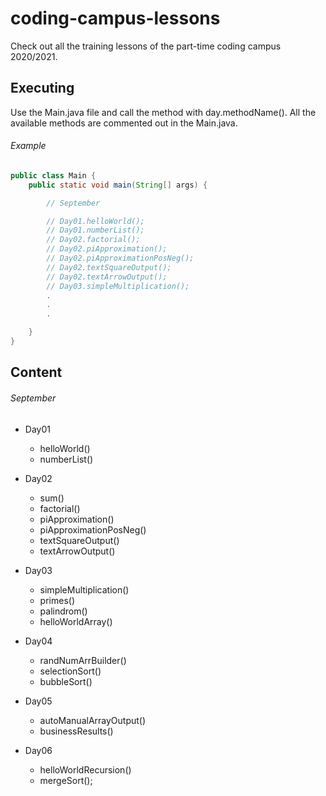 # coding-campus-lessons
Check out all the training lessons of the part-time coding campus 2020/2021.

## Executing
Use the Main.java file and call the method with day.methodName(). All the available
methods are commented out in the Main.java.

###### Example
```java
public class Main {
    public static void main(String[] args) {

        // September

        // Day01.helloWorld();
        // Day01.numberList();
        // Day02.factorial();
        // Day02.piApproximation();
        // Day02.piApproximationPosNeg();
        // Day02.textSquareOutput();
        // Day02.textArrowOutput();
        // Day03.simpleMultiplication();
        .
        .
        .

    }
}

```

## Content

###### September
* Day01
  * helloWorld()
  * numberList()

* Day02
  * sum()
  * factorial()
  * piApproximation()
  * piApproximationPosNeg()
  * textSquareOutput()
  * textArrowOutput()

* Day03
  * simpleMultiplication()
  * primes()
  * palindrom()
  * helloWorldArray()

* Day04
  * randNumArrBuilder()
  * selectionSort()
  * bubbleSort()

* Day05
  * autoManualArrayOutput()
  * businessResults()

* Day06
  * helloWorldRecursion()
  * mergeSort();

